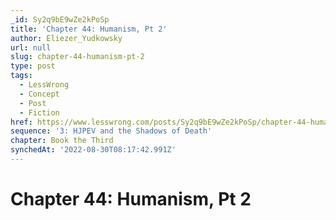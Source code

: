 ```yaml
---
_id: Sy2q9bE9wZe2kPoSp
title: 'Chapter 44: Humanism, Pt 2'
author: Eliezer_Yudkowsky
url: null
slug: chapter-44-humanism-pt-2
type: post
tags:
  - LessWrong
  - Concept
  - Post
  - Fiction
href: https://www.lesswrong.com/posts/Sy2q9bE9wZe2kPoSp/chapter-44-humanism-pt-2
sequence: '3: HJPEV and the Shadows of Death'
chapter: Book the Third
synchedAt: '2022-08-30T08:17:42.991Z'
---
```


# Chapter 44: Humanism, Pt 2
